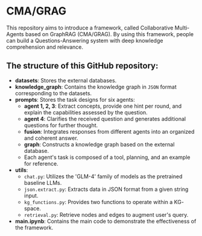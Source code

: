 # CMA/GRAG

This repository aims to introduce a framework, called Collaborative Multi-Agents based on GraphRAG (CMA/GRAG). By using this framework, people can build a Questions-Answering system with deep knowledge comprehension and relevance.

## The structure of this GitHub repository:

- **datasets**: Stores the external databases.
- **knowledge_graph**: Contains the knowledge graph in `JSON` format corresponding to the datasets.
- **prompts**: Stores the task designs for six agents:
  - **agent 1, 2, 3**: Extract concepts, provide one hint per round, and explain the capabilities assessed by the question.
  - **agent 4**: Clarifies the received question and generates additional questions for further thought.
  - **fusion**: Integrates responses from different agents into an organized and coherent answer.
  - **graph**: Constructs a knowledge graph based on the external database.
  - Each agent's task is composed of a tool, planning, and an example for reference.
- **utils**: 
  - `chat.py`: Utilizes the 'GLM-4' family of models as the pretrained baseline LLMs.
  - `json.extract.py`: Extracts data in JSON format from a given string input.
  - `kg_functions.py`: Provides two functions to operate within a $\text{KG}$-space.
  - `retrieval.py`: Retrieve nodes and edges to augment user's query.
- **main.ipynb**: Contains the main code to demonstrate the effectiveness of the framework.
